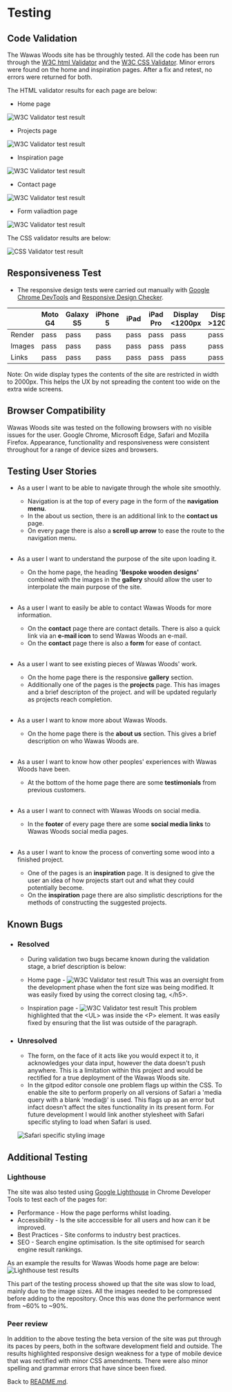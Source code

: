 # Testing
## Code Validation
The Wawas Woods site has be throughly tested. All the code has been run through the [W3C html Validator](https://validator.w3.org/) and the [W3C CSS Validator](https://jigsaw.w3.org/css-validator/). Minor errors were found on the home and inspiration pages. After a fix and retest, no errors were returned for both. 

The HTML validator results for each page are below:

* Home page

![W3C Validator test result](assets/readme-images/w3ctesting.png)

* Projects page

![W3C Validator test result](assets/readme-images/w3ctesting.png)

* Inspiration page

![W3C Validator test result](assets/readme-images/w3ctesting.png)

* Contact page

![W3C Validator test result](assets/readme-images/w3ctesting.png)

* Form valiadtion page

![W3C Validator test result](assets/readme-images/w3ctesting.png)

The CSS validator results are below:

![CSS Validator test result](assets/readme-images/csstesting.png)

## Responsiveness Test

* The responsive design tests were carried out manually with [Google Chrome DevTools](https://developer.chrome.com/docs/devtools/) and [Responsive Design Checker](https://www.responsivedesignchecker.com/).

|        | Moto G4 | Galaxy S5 | iPhone 5 | iPad | iPad Pro | Display <1200px | Display >1200px |
|--------|---------|-----------|----------|------|----------|-----------------|-----------------|
| Render | pass    | pass      | pass     | pass | pass     | pass            | pass            |
| Images | pass    | pass      | pass     | pass | pass     | pass            | pass            |
| Links  | pass    | pass      | pass     | pass | pass     | pass            | pass            |

Note: On wide display types the contents of the site are restricted in width to 2000px. This helps the UX by not spreading the content too wide on the extra wide screens.

## Browser Compatibility

Wawas Woods site was tested on the following browsers with no visible issues for the user. 
Google Chrome, Microsoft Edge, Safari and Mozilla Firefox. Appearance, functionality and responsiveness were consistent throughout for a range of device sizes and browsers.

## Testing User Stories

* As a user I want to be able to navigate through the whole site smoothly.
    * Navigation is at the top of every page in the form of the **navigation menu**.
    * In the about us section, there is an additional link to the **contact us** page.
    * On every page there is also a **scroll up arrow** to ease the route to the navigation menu.

    <br>
* As a user I want to understand the purpose of the site upon loading it.
    * On the home page, the heading **'Bespoke wooden designs'** combined with the images in the **gallery** should allow the user to interpolate the main purpose of the site.

    <br>
* As a user I want to easily be able to contact Wawas Woods for more information.
    * On the **contact** page there are contact details. There is also a quick link via an **e-mail icon** to send Wawas Woods an e-mail.
    * On the **contact** page there is also a **form** for ease of contact.

    <br>
* As a user I want to see existing pieces of Wawas Woods' work.
    * On the home page there is the responsive **gallery** section.
    * Additionally one of the pages is the **projects** page. This has images and a brief descripton of the project. and will be updated regularly as projects reach completion.

    <br>
* As a user I want to know more about Wawas Woods.
    * On the home page there is the **about us** section. This gives a brief description on who Wawas Woods are.

    <br>
* As a user I want to know how other peoples' experiences with Wawas Woods have been.
    * At the bottom of the home page there are some **testimonials** from previous customers.

    <br>
* As a user I want to connect with Wawas Woods on social media.
    * In the **footer** of every page there are some **social media links** to Wawas Woods social media pages.

    <br>
* As a user I want to know the process of converting some wood into a finished project.
    * One of the pages is an **inspiration** page. It is designed to give the user an idea of how projects start out and what they could potentially become.
    * On the **inspiration** page there are also simplistic descriptions for the methods of constructing the suggested projects.

## Known Bugs
* ### Resolved

    * During validation two bugs became known during the validation stage, a brief description is below:

    * Home page - 
    ![W3C Validator test result](assets/readme-images/indextesting.png)
This was an oversight from the development phase when the font size was being modified. It was easily fixed by using the correct closing tag, \</h5>.

    * Inspiration page - 
    ![W3C Validator test result](assets/readme-images/inspirationtesting.png)
This problem highlighted that the \<UL> was inside the \<P> element. It was easily fixed by ensuring that the list was outside of the paragraph.

* ### Unresolved
    * The form, on the face of it acts like you would expect it to, it acknowledges your data input, however the data doesn't push anywhere. This is a limitation within this project and would be rectified for a true deployment of the Wawas Woods site.
    * In the gitpod editor console one problem flags up within the CSS. To enable the site to perform properly on all versions of Safari a 'media query with a blank 'media@' is used. This flags up as an error but infact doesn't affect the sites functionality in its present form. For future development I would link another stylesheet with Safari specific styling to load when Safari is used.
    
    ![Safari specific styling image](assets/readme-images/media-query.png)

## Additional Testing
### Lighthouse
The site was also tested using [Google Lighthouse](https://developers.google.com/web/tools/lighthouse) in Chrome Developer Tools to test each of the pages for:
* Performance - How the page performs whilst loading.
* Accessibility - Is the site acccessible for all users and how can it be improved.
* Best Practices - Site conforms to industry best practices.
* SEO - Search engine optimisation. Is the site optimised for search engine result rankings.

As an example the results for Wawas Woods home page are below:
![Lighthouse test results](assets/readme-images/testing.png)

This part of the testing process showed up that the site was slow to load, mainly due to the image sizes. All the images needed to be compressed before adding to the repository. Once this was done the performance went from ~60% to ~90%. 

### Peer review
In addition to the above testing the beta version of the site was put through its paces by peers, both in the software development field and outside. The results highlighted responsive design weakness for a type of mobile device that was rectified with minor CSS amendments. There were also minor spelling and grammar errors that have since been fixed.

Back to [README.md](./README.md#testing).